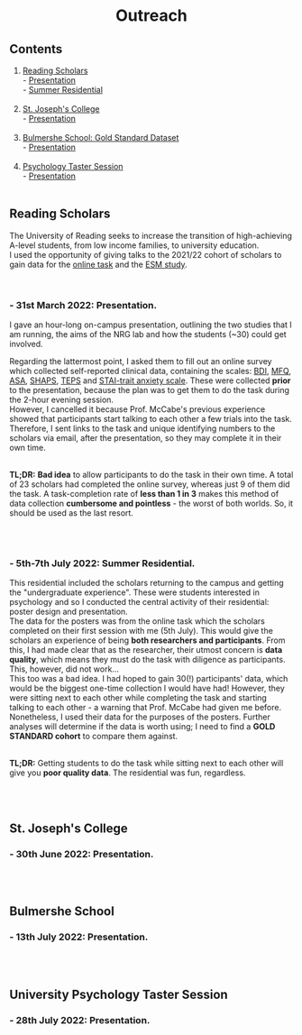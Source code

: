 <h1 align="center"> Outreach </h1>

## Contents
1. [Reading Scholars](outreach.md#reading-scholars)<br> - [Presentation](outreach.md#--31st-march-2022-presentation)<br> - [Summer Residential](outreach.md#--5th-7th-july-2022-summer-residential)<br><br>
2. [St. Joseph's College](outreach.md#st-josephs-college)<br> - [Presentation](outreach.md#--30th-june-2022-presentation)<br><br>
3. [Bulmershe School: Gold Standard Dataset](outreach.md#bulmershe-school)<br> - [Presentation](outreach.md#--13th-july-2022-presentation)<br><br>
4. [Psychology Taster Session](outreach.md#university-psychology-taster-session)<br> - [Presentation](outreach.md#--28th-july-2022-presentation)<br><br>


## Reading Scholars
The University of Reading seeks to increase the transition of high-achieving A-level students, from low income families, to university education.<br>
I used the opportunity of giving talks to the 2021/22 cohort of scholars to gain data for the [online task](task.md) and the [ESM study](esm1.md). 

<br>

### - 31st March 2022: Presentation.
I gave an hour-long on-campus presentation, outlining the two studies that I am running, the aims of the NRG lab and how the students (~30) could get involved.
<br>

Regarding the lattermost point, I asked them to fill out an online survey which collected self-reported clinical data, containing the scales: <a href="https://www.ismanet.org/doctoryourspirit/pdfs/Beck-Depression-Inventory-BDI.pdf" target="blank_">BDI</a>, <a href="https://devepi.duhs.duke.edu/files/2018/03/MFQ-Adult-Self-Report-Long.pdf" target="blank_">MFQ</a>, <a href="https://psycnet.apa.org/record/2021-31031-001" target="blank_">ASA</a>, <a href="https://www.ncbi.nlm.nih.gov/pmc/articles/PMC2957191/" target="blank_">SHAPS</a>, <a href="http://citeseerx.ist.psu.edu/viewdoc/download?doi=10.1.1.379.8517&rep=rep1&type=pdf" target="blank_">TEPS</a> and <a href="https://oml.eular.org/sysModules/obxOML/docs/id_150/State-Trait-Anxiety-Inventory.pdf" target="blank_">STAI-trait anxiety scale</a>. These were collected **prior** to the presentation, because the plan was to get them to do the task during the 2-hour evening session. 
<br>
However, I cancelled it because Prof. McCabe's previous experience showed that participants start talking to each other a few trials into the task. Therefore, I sent links to the task and unique identifying numbers to the scholars via email, after the presentation, so they may complete it in their own time.
<br>
<br>

**TL;DR:** **Bad idea** to allow participants to do the task in their own time. A total of 23 scholars had completed the online survey, whereas just 9 of them did the task. A task-completion rate of **less than 1 in 3** makes this method of data collection **cumbersome and pointless** - the worst of both worlds. So, it should be used as the last resort.

<br>
<br>

### - 5th-7th July 2022: Summer Residential.
This residential included the scholars returning to the campus and getting the "undergraduate experience". These were students interested in psychology and so I conducted the central activity of their residential: poster design and presentation. <br>
The data for the posters was from the online task which the scholars completed on their first session with me (5th July). This would give the scholars an experience of being **both researchers and participants**. From this, I had made clear that as the researcher, their utmost concern is **data quality**, which means they must do the task with diligence as participants. This, however, did not work... <br>
This too was a bad idea. I had hoped to gain 30(!) participants' data, which would be the biggest one-time collection I would have had! However, they were sitting next to each other while completing the task and starting talking to each other - a warning that Prof. McCabe had given me before. Nonetheless, I used their data for the purposes of the posters. Further analyses will determine if the data is worth using; I need to find a **GOLD STANDARD cohort** to compare them against. 
<br>
<br>

**TL;DR:** Getting students to do the task while sitting next to each other will give you **poor quality data**. The residential was fun, regardless.

<br>
<br>

## St. Joseph's College

### - 30th June 2022: Presentation.


<br>
<br>

## Bulmershe School 
### - 13th July 2022: Presentation.


<br>
<br>

## University Psychology Taster Session
### - 28th July 2022: Presentation.


<br>
<br>
<br>
<br>
<br>
<br>
  
